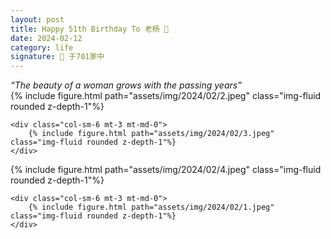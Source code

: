```yaml
---
layout: post
title: Happy 51th Birthday To 老杨 🎂 
date: 2024-02-12
category: life 
signature: 🌛 于701家中
---
```



<cite>
    “The beauty of a woman grows with the passing years”
</cite>

<div class="row justify-content-sm-center">
    <div class="col-sm-6 mt-3 mt-md-0">
        {% include figure.html path="assets/img/2024/02/2.jpeg" class="img-fluid rounded z-depth-1"%}
    </div>

    <div class="col-sm-6 mt-3 mt-md-0">
        {% include figure.html path="assets/img/2024/02/3.jpeg" class="img-fluid rounded z-depth-1"%}
    </div>

</div>

<div class="row justify-content-sm-center">
    <div class="col-sm-6 mt-3 mt-md-0">
        {% include figure.html path="assets/img/2024/02/4.jpeg" class="img-fluid rounded z-depth-1"%}
    </div>

    <div class="col-sm-6 mt-3 mt-md-0">
        {% include figure.html path="assets/img/2024/02/1.jpeg" class="img-fluid rounded z-depth-1"%}
    </div>
</div>